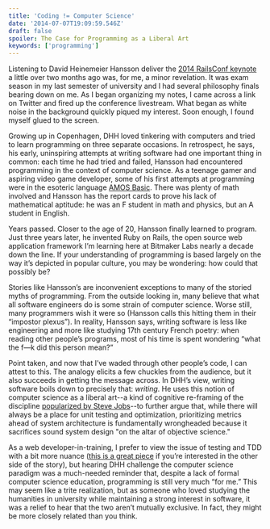 ```yaml
---
title: 'Coding != Computer Science'
date: '2014-07-07T19:09:59.546Z'
draft: false
spoiler: The Case for Programming as a Liberal Art
keywords: ['programming']
---
```


Listening to David Heinemeier Hansson deliver the [2014 RailsConf keynote](https://www.youtube.com/watch?v=9LfmrkyP81M) a little over two months ago was, for me, a minor revelation. It was exam season in my last semester of university and I had several philosophy finals bearing down on me. As I began organizing my notes, I came across a link on Twitter and fired up the conference livestream. What began as white noise in the background quickly piqued my interest. Soon enough, I found myself glued to the screen.

Growing up in Copenhagen, DHH loved tinkering with computers and tried to learn programming on three separate occasions. In retrospect, he says, his early, uninspiring attempts at writing software had one important thing in common: each time he had tried and failed, Hansson had encountered programming in the context of computer science. As a teenage gamer and aspiring video game developer, some of his first attempts at programming were in the esoteric language [AMOS Basic](<https://en.wikipedia.org/wiki/AMOS_(programming_language)>). There was plenty of math involved and Hansson has the report cards to prove his lack of mathematical aptitude: he was an F student in math and physics, but an A student in English.

Years passed. Closer to the age of 20, Hansson finally learned to program. Just three years later, he invented Ruby on Rails, the open source web application framework I’m learning here at Bitmaker Labs nearly a decade down the line. If your understanding of programming is based largely on the way it’s depicted in popular culture, you may be wondering: how could that possibly be?

Stories like Hansson’s are inconvenient exceptions to many of the storied myths of programming. From the outside looking in, many believe that what all software engineers do is some strain of computer science. Worse still, many programmers wish it were so (Hansson calls this hitting them in their “impostor plexus”). In reality, Hansson says, writing software is less like engineering and more like studying 17th century French poetry: when reading other people’s programs, most of his time is spent wondering “what the f—k did this person mean?”

Point taken, and now that I’ve waded through other people’s code, I can attest to this. The analogy elicits a few chuckles from the audience, but it also succeeds in getting the message across. In DHH’s view, writing software boils down to precisely that: _writing_. He uses this notion of computer science as a liberal art--a kind of cognitive re-framing of the discipline [popularized by Steve Jobs](https://www.youtube.com/watch?v=IY7EsTnUSxY)--to further argue that, while there will always be a place for unit testing and optimization, prioritizing metrics ahead of system architecture is fundamentally wrongheaded because it sacrifices sound system design "on the altar of objective science."

As a web developer-in-training, I prefer to view the issue of testing and TDD with a bit more nuance ([this is a great piece](https://web.archive.org/web/20190420075019/https://www.destroyallsoftware.com/blog/2014/tdd-straw-men-and-rhetoric) if you’re interested in the other side of the story), but hearing DHH challenge the computer science paradigm was a much-needed reminder that, despite a lack of formal computer science education, programming is still very much “for me.” This may seem like a trite realization, but as someone who loved studying the humanities in university while maintaining a strong interest in software, it was a relief to hear that the two aren’t mutually exclusive. In fact, they might be more closely related than you think.
